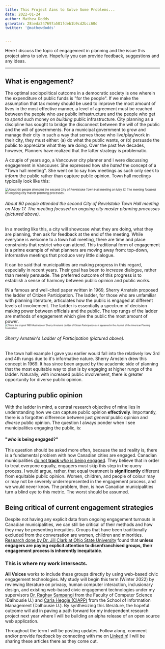 ```yaml
---
title: This Project Aims to Solve Some Problems...
date: 2022-01-24
author: Mathew Dodds
gravatar: 28aeda247697a581fdeb1b9cd2bcc60d
twitter: '@mathewdodds'


---
```


Here I discuss the topic of engagement in planning and the issue this project aims to solve. Hopefully you can provide feedback, suggestions and any ideas.

---

## What is engagement?

 The optimal sociopolitical outcome in a democratic society is one wherein the expenditure of public funds is "for the people". If we make the assumption that tax money should be used to improve the most amount of lives in the most effective manner, a level of agreement must be reached between the people who *use* public infrastructure and the people who get to *spend* such money on *building* public infrastructure. City planning as a discipline has sought to bridge the disconnect between the will of the public and the will of governments.   For a municipal government to grow and manage their city in such a way that serves those who live/play/work in their city, they must either: (a) do what the public wants, or (b) persuade the public to appreciate what they are doing. Over the past few decades, however, Planners have realized that the latter strategy is problematic.

A couple of years ago, a Vancouver city planner and I were discussing engagement in Vancouver. She expressed how she *hated* the concept of a "Town hall meeting". She went on to say how meetings as such only seek to *inform* the public rather than capture public opinion. Town hall meetings typically look like this:

<img src="https://1aerk2ndr9h3oblpk2na76i1-wpengine.netdna-ssl.com/wp-content/uploads/2017/05/10955revelstokeTownHall2.jpg" alt="About 90 people attended the second City of Revelstoke Town Hall meeting on May 17. The meeting focused on ongoing city master planning processes." style="zoom:67%;" />

###### *About 90 people attended the second City of Revelstoke Town Hall meeting on May 17. The meeting focused on ongoing city master planning processes (pictured above).*

In a meeting like this, a city will showcase what they are doing, what they are planning, then ask for feedback at the end of the meeting. While everyone is welcome to a town hall meeting, there are time and place constraints that restrict who can attend. This traditional form of engagement is a prime example of what planners are moving away from: top-down, informative meetings that produce very little dialogue.

It can be said that municipalities are making progress in this regard, especially in recent years. Their goal has been to *increase* dialogue, rather than merely persuade. The preferred outcome of this progress is to establish a sense of harmony between public opinion and public works. 

IN a famous and well-cited paper written in 1969, Sherry Arnstein proposed the ladder of Citizen Participation. The ladder, for those who are unfamiliar with planning literature, articulates how the public is engaged at different levels of involvement. The ladder is essentially a spectrum of decision making power between officials and the public. The top rungs of the ladder are methods of engagement which give the public the most amount of power.<img src="https://organizingengagement.org/wp-content/uploads/2019/07/Ladder-of-Citizen-Participation-Illustration-Sherry-Arnstein-1969-Journal-of-the-American-Planning-Association.jpg" alt="This is the original 1969 illustration of Sherry Arnstein’s Ladder of Citizen Participation as it appeared in the Journal of the American Planning Association." style="zoom:50%;" />

###### *Sherry Arnstein's Ladder of Participation (pictured above).*

The town hall example I gave you earlier would fall into the relatively low 3rd and 4th rungs due to it's informative nature. Sherry Arnstein drew this concept in 1969. It has since been argued by the academic side of planning that the most equitable way to plan is by engaging at higher rungs of the ladder. Naturally, with increased public involvement, there is greater opportunity for diverse public opinion.

## Capturing public opinion

With the ladder in mind, a central research objective of mine lies in understanding how we can capture public opinion **effectively**. Importantly, there is a forgotten difference between just *general* public opinion and *diverse* public opinion. The question I always ponder when I see municipalities engaging the public, is: 

#### "*who* is being engaged?"

This question should be asked more often, because the sad reality is, there is a fundamental problem with how Canadian cities are engaged. Canadian municipalities  [do not **track** *who* is being engaged](https://tspace.library.utoronto.ca/handle/1807/79195). They believe that in order to treat everyone equally, engagers must skip this step in the query process. I would argue, rather, that equal treatment is **significantly** different from equitable public opinion.  Women, children, and people of colour may or may not be severely underrepresented in the engagement process, and we would never know. The problem, then, is how Canadian municipalities turn a blind eye to this metric. The worst should be assumed. 

## Being critical of current engagement strategies

Despite not having any explicit data from ongoing engagement turnouts in Canadian municipalities, we can still be critical of their methods and how they may be presenting inequities. Groups that have been traditionally excluded from the conversation are women, children and minorities. [Research done by Dr. Jill Clark at Ohio State University](https://www.researchgate.net/publication/320827557_Designing_Public_Participation_Managing_Problem_Settings_and_Social_Equity) found that **unless engagers are paying explicit attention to disenfranchised groups, their engagement process is inherently inequitable**. 

### This is where my work intersects. 

**All Voices** works to include these groups directly by using web-based civic engagement technologies. My study will begin this term (Winter 2022) by reviewing literature on privacy, human computer interaction, inclusionary design, and existing web-based civic engagement technologies under my supervisors [Dr. Raghav Sampangi](https://www.dal.ca/faculty/computerscience/faculty-staff/raghav-sampangi.html) from the Faculty of Computer Science (Dalhousie U.) and [Carla Heggie (CIAPP)](https://www.dal.ca/faculty/management/school-of-information-management/faculty-staff/faculty/carla-heggie.html) from the School of Information Management (Dalhousie U.). By synthesizing this literature, the hopeful outcome will aid in paving a path forward for my independent research project next year where I will be building an alpha release of an open source web application. 

Throughout the term I will be posting updates. Follow along, comment and/or provide feedback by connecting with me on [LinkedIn](https://www.linkedin.com/in/mathew-dodds-6127a0125)! I will be sharing these articles there as they come out.
